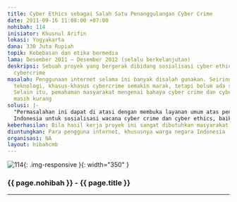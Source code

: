 ```yaml
---
title: Cyber Ethics sebagai Salah Satu Penanggulangan Cyber Crime
date: 2011-09-16 11:08:00 +07:00
nohibah: 114
inisiator: Khusnul Arifin
lokasi: Yogyakarta
dana: 330 Juta Rupiah
topik: Kebebasan dan etika bermedia
lama: Desember 2011 – Desember 2012 (selalu berkelanjutan)
deskripsi: Sebuah proyek yang bergerak dibidang sosialisasi cyber ethics dan monitoring
  cybercrime
masalah: Penggunaan internet selama ini banyak disalah gunakan. Seiring dengan perkembangan
  teknologi, khasus-khasus cybercrime semakin marak, tetapi belum ada sistem pengawasannya.
  Selain itu, pemahaman masyarakat mengenai bahaya cyber crime dan cyber ethics juga
  masih kurang
solusi: |-
  "Permasalahan ini dapat di atasi dengan membuka layanan umum atas pengaduan korban tindak cyber crime, merintis kerjasama dengan ICT WATCH untuk membantu monitoring, melibatkan Aliansi Jurnalistik Indonesia (AJI) dan Yayasan Wikimedia
  Indonesia untuk sosialisasi wacana cyber crime dan cyber ethics, baik berupa jurnal bacaan, pamflet atau berita kepada masyarakat, mengadakan survey riset untuk antisipasi lebih dalam."
keberhasilan: Bila hasil kerja proyek ini sangat dibutuhkan masyarakat
diuntungkan: Para pengguna internet, khususnya warga negara Indonesia
organisasi: NA
layout: hibahcmb
---
```


![114](/static/img/hibahcmb/114.png){: .img-responsive }{: width="350" }

### {{ page.nohibah }} - {{ page.title }}

---
